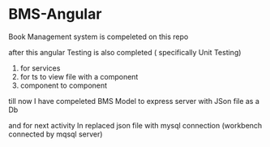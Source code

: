 # BMS-Angular


Book Management system is compeleted on this repo

after this angular Testing is also completed  ( specifically Unit Testing)
1. for services
2. for ts to view file with a component 
3. component to component 

till now I have compeleted BMS Model to express server with JSon file as a Db

and for next activity In replaced json file with mysql connection (workbench connected by mqsql server)


